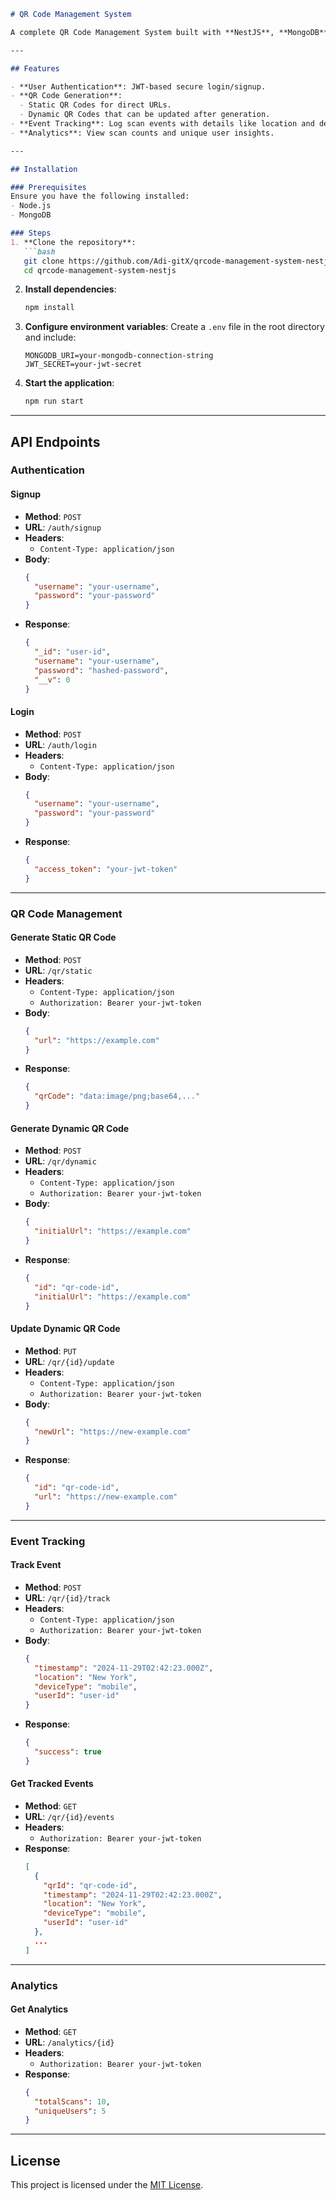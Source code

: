 
```markdown
# QR Code Management System

A complete QR Code Management System built with **NestJS**, **MongoDB**, and **JWT** for authentication. It allows users to generate static and dynamic QR codes, track events, and view analytics.

---

## Features

- **User Authentication**: JWT-based secure login/signup.
- **QR Code Generation**:
  - Static QR Codes for direct URLs.
  - Dynamic QR Codes that can be updated after generation.
- **Event Tracking**: Log scan events with details like location and device type.
- **Analytics**: View scan counts and unique user insights.

---

## Installation

### Prerequisites
Ensure you have the following installed:
- Node.js
- MongoDB

### Steps
1. **Clone the repository**:
   ```bash
   git clone https://github.com/Adi-gitX/qrcode-management-system-nestjs.git
   cd qrcode-management-system-nestjs
   ```

2. **Install dependencies**:
   ```bash
   npm install
   ```

3. **Configure environment variables**:
   Create a `.env` file in the root directory and include:
   ```env
   MONGODB_URI=your-mongodb-connection-string
   JWT_SECRET=your-jwt-secret
   ```

4. **Start the application**:
   ```bash
   npm run start
   ```

---

## API Endpoints

### **Authentication**
#### **Signup**
- **Method**: `POST`
- **URL**: `/auth/signup`
- **Headers**:
  - `Content-Type: application/json`
- **Body**:
  ```json
  {
    "username": "your-username",
    "password": "your-password"
  }
  ```
- **Response**:
  ```json
  {
    "_id": "user-id",
    "username": "your-username",
    "password": "hashed-password",
    "__v": 0
  }
  ```

#### **Login**
- **Method**: `POST`
- **URL**: `/auth/login`
- **Headers**:
  - `Content-Type: application/json`
- **Body**:
  ```json
  {
    "username": "your-username",
    "password": "your-password"
  }
  ```
- **Response**:
  ```json
  {
    "access_token": "your-jwt-token"
  }
  ```

---

### **QR Code Management**
#### **Generate Static QR Code**
- **Method**: `POST`
- **URL**: `/qr/static`
- **Headers**:
  - `Content-Type: application/json`
  - `Authorization: Bearer your-jwt-token`
- **Body**:
  ```json
  {
    "url": "https://example.com"
  }
  ```
- **Response**:
  ```json
  {
    "qrCode": "data:image/png;base64,..."
  }
  ```

#### **Generate Dynamic QR Code**
- **Method**: `POST`
- **URL**: `/qr/dynamic`
- **Headers**:
  - `Content-Type: application/json`
  - `Authorization: Bearer your-jwt-token`
- **Body**:
  ```json
  {
    "initialUrl": "https://example.com"
  }
  ```
- **Response**:
  ```json
  {
    "id": "qr-code-id",
    "initialUrl": "https://example.com"
  }
  ```

#### **Update Dynamic QR Code**
- **Method**: `PUT`
- **URL**: `/qr/{id}/update`
- **Headers**:
  - `Content-Type: application/json`
  - `Authorization: Bearer your-jwt-token`
- **Body**:
  ```json
  {
    "newUrl": "https://new-example.com"
  }
  ```
- **Response**:
  ```json
  {
    "id": "qr-code-id",
    "url": "https://new-example.com"
  }
  ```

---

### **Event Tracking**
#### **Track Event**
- **Method**: `POST`
- **URL**: `/qr/{id}/track`
- **Headers**:
  - `Content-Type: application/json`
  - `Authorization: Bearer your-jwt-token`
- **Body**:
  ```json
  {
    "timestamp": "2024-11-29T02:42:23.000Z",
    "location": "New York",
    "deviceType": "mobile",
    "userId": "user-id"
  }
  ```
- **Response**:
  ```json
  {
    "success": true
  }
  ```

#### **Get Tracked Events**
- **Method**: `GET`
- **URL**: `/qr/{id}/events`
- **Headers**:
  - `Authorization: Bearer your-jwt-token`
- **Response**:
  ```json
  [
    {
      "qrId": "qr-code-id",
      "timestamp": "2024-11-29T02:42:23.000Z",
      "location": "New York",
      "deviceType": "mobile",
      "userId": "user-id"
    },
    ...
  ]
  ```

---

### **Analytics**
#### **Get Analytics**
- **Method**: `GET`
- **URL**: `/analytics/{id}`
- **Headers**:
  - `Authorization: Bearer your-jwt-token`
- **Response**:
  ```json
  {
    "totalScans": 10,
    "uniqueUsers": 5
  }
  ```

---

## License

This project is licensed under the [MIT License](LICENSE).
```